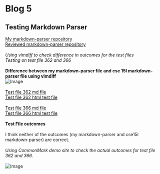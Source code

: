 # Blog 5
## Testing Markdown Parser 

[My markdown-parser repository](https://github.com/mchouthai/markdown-parser.git) <br>
[Reviewed markdown-parser repository](https://github.com/nidhidhamnani/markdown-parser.git) <br><br>
*Using vimdiff to check difference in outcomes for the test files*<br>
*Testing on test file 362 and 366*<br><br>
**Difference between my markdown-parser file and cse 15l markdown-parser file using vimdiff**<br>
![Image](https://i.ibb.co/DC78RWM/Screen-Shot-2022-06-10-at-8-33-05-PM.png)<br><br>
[Test file 362 md file](https://github.com/nidhidhamnani/markdown-parser/blob/main/test-files/362.md)<br>
[Test file 362 html test file](https://github.com/nidhidhamnani/markdown-parser/blob/main/test-files/362.html.test)<br><br>
[Test file 366 md file](https://github.com/nidhidhamnani/markdown-parser/blob/main/test-files/366.md)<br>
[Test file 366 html test file](https://github.com/nidhidhamnani/markdown-parser/blob/main/test-files/366.html.test)<br><br>
**Test File outcomes**<br><br>
I think neither of the outcomes (my markdown-parser and cse15l markdown-parser) are correct. <br><br>
*Using CommonMark demo site to check the actual outcomes for test file 362 and 366.*<br><br>
![Image](https://i.ibb.co/DY2fbMt/Screen-Shot-2022-06-10-at-8-52-49-PM.png)<br><br>



